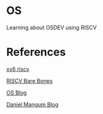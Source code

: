 # OS

Learning about OSDEV using RISCV


# References

[xv6 riscv](https://github.com/mit-pdos/xv6-riscv)


[RISCV Bare Bones](https://wiki.osdev.org/RISC-V_Bare_Bones)


[OS Blog](https://osblog.stephenmarz.com/)


[Daniel Mangum Blog](https://danielmangum.com/posts/risc-v-bytes-privilege-levels/)
